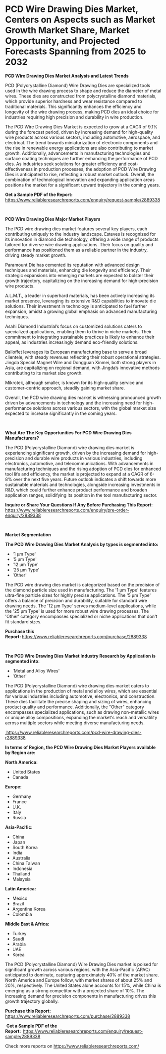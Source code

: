 <p><h1>PCD Wire Drawing Dies Market, Centers on Aspects such as Market Growth Market Share, Market Opportunity, and Projected Forecasts Spanning from 2025 to 2032</h1></p><p><strong>PCD Wire Drawing Dies Market Analysis and Latest Trends</strong></p>
<p><p>PCD (Polycrystalline Diamond) Wire Drawing Dies are specialized tools used in the wire drawing process to shape and reduce the diameter of metal wires. These dies are constructed from polycrystalline diamond materials, which provide superior hardness and wear resistance compared to traditional materials. This significantly enhances the efficiency and longevity of the wire drawing process, making PCD dies an ideal choice for industries requiring high precision and durability in wire production.</p><p>The PCD Wire Drawing Dies Market is expected to grow at a CAGR of 9.1% during the forecast period, driven by increasing demand for high-quality wire products across various sectors, including automotive, aerospace, and electrical. The trend towards miniaturization of electronic components and the rise in renewable energy applications are also contributing to market growth. Additionally, advancements in manufacturing technologies and surface coating techniques are further enhancing the performance of PCD dies. As industries seek solutions for greater efficiency and cost-effectiveness in production processes, the adoption of PCD Wire Drawing Dies is anticipated to rise, reflecting a robust market outlook. Overall, the combination of technological innovation and expanding application areas positions the market for a significant upward trajectory in the coming years.</p></p>
<p><strong>Get a Sample PDF of the Report:&nbsp;</strong> <a href="https://www.reliableresearchreports.com/enquiry/request-sample/2889338?utm_campaign=2665&utm_medium=2&utm_source=Github&utm_content=ia&utm_term=14032025&utm_id=pcd-wire-drawing-dies">https://www.reliableresearchreports.com/enquiry/request-sample/2889338</a></p>
<p>&nbsp;</p>
<p><strong>PCD Wire Drawing Dies Major Market Players</strong></p>
<p><p>The PCD wire drawing dies market features several key players, each contributing uniquely to the industry landscape. Esteves is recognized for its innovation in diamond die technology, offering a wide range of products tailored for diverse wire drawing applications. Their focus on quality and performance has positioned them as a reliable partner in the industry, driving steady market growth.</p><p>Paramount Die has cemented its reputation with advanced design techniques and materials, enhancing die longevity and efficiency. Their strategic expansions into emerging markets are expected to bolster their growth trajectory, capitalizing on the increasing demand for high-precision wire products.</p><p>A.L.M.T., a leader in superhard materials, has been actively increasing its market presence, leveraging its extensive R&D capabilities to innovate die solutions. Their investment in technology is anticipated to fuel further expansion, amidst a growing global emphasis on advanced manufacturing techniques.</p><p>Asahi Diamond Industrial’s focus on customized solutions caters to specialized applications, enabling them to thrive in niche markets. Their commitment to integrating sustainable practices is likely to enhance their appeal, as industries increasingly demand eco-friendly solutions.</p><p>Balloffet leverages its European manufacturing base to serve a broad clientele, with steady revenues reflecting their robust operational strategies. Jingda Special Magnet Wire and Dongguan Xinmei, both strong players in Asia, are capitalizing on regional demand, with Jingda’s innovative methods contributing to its market size growth.</p><p>Mikrotek, although smaller, is known for its high-quality service and customer-centric approach, steadily gaining market share. </p><p>Overall, the PCD wire drawing dies market is witnessing pronounced growth driven by advancements in technology and the increasing need for high-performance solutions across various sectors, with the global market size expected to increase significantly in the coming years.</p></p>
<p>&nbsp;</p>
<p><strong>What Are The Key Opportunities For PCD Wire Drawing Dies Manufacturers?</strong></p>
<p><p>The PCD (Polycrystalline Diamond) wire drawing dies market is experiencing significant growth, driven by the increasing demand for high-precision and durable wire products in various industries, including electronics, automotive, and telecommunications. With advancements in manufacturing techniques and the rising adoption of PCD dies for enhanced tool life and efficiency, the market is projected to expand at a CAGR of 6-8% over the next five years. Future outlook indicates a shift towards more sustainable materials and technologies, alongside increasing investments in R&D, which could further enhance product performance and broaden application ranges, solidifying its position in the tool manufacturing sector.</p></p>
<p><strong>Inquire or Share Your Questions If Any Before Purchasing This Report:</strong> <a href="https://www.reliableresearchreports.com/enquiry/pre-order-enquiry/2889338?utm_campaign=2665&utm_medium=2&utm_source=Github&utm_content=ia&utm_term=14032025&utm_id=pcd-wire-drawing-dies">https://www.reliableresearchreports.com/enquiry/pre-order-enquiry/2889338</a></p>
<p>&nbsp;</p>
<p><strong>Market Segmentation</strong></p>
<p><strong>The PCD Wire Drawing Dies Market Analysis by types is segmented into:</strong></p>
<p><ul><li>'1 µm Type'</li><li>'5 µm Type'</li><li>'12 µm Type'</li><li>'25 µm Type'</li><li>'Other'</li></ul></p>
<p><p>The PCD wire drawing dies market is categorized based on the precision of the diamond particle size used in manufacturing. The '1 µm Type' features ultra-fine particle sizes for highly precise applications. The '5 µm Type' offers a balance of precision and durability, suitable for standard wire drawing needs. The '12 µm Type' serves medium-level applications, while the '25 µm Type' is used for more robust wire drawing processes. The 'Other' category encompasses specialized or niche applications that don't fit standard sizes.</p></p>
<p><strong>Purchase this Report:&nbsp;</strong><a href="https://www.reliableresearchreports.com/purchase/2889338?utm_campaign=2665&utm_medium=2&utm_source=Github&utm_content=ia&utm_term=14032025&utm_id=pcd-wire-drawing-dies">https://www.reliableresearchreports.com/purchase/2889338</a></p>
<p>&nbsp;</p>
<p><strong>The PCD Wire Drawing Dies Market Industry Research by Application is segmented into:</strong></p>
<p><ul><li>'Metal and Alloy Wires'</li><li>'Other'</li></ul></p>
<p><p>The PCD (Polycrystalline Diamond) wire drawing dies market caters to applications in the production of metal and alloy wires, which are essential for various industries including automotive, electronics, and construction. These dies facilitate the precise shaping and sizing of wires, enhancing product quality and performance. Additionally, the "Other" category encompasses specialized applications, such as drawing non-metallic wires or unique alloy compositions, expanding the market's reach and versatility across multiple sectors while meeting diverse manufacturing needs.</p></p>
<p><a href="https://www.reliableresearchreports.com/pcd-wire-drawing-dies-r2889338?utm_campaign=2665&utm_medium=2&utm_source=Github&utm_content=ia&utm_term=14032025&utm_id=pcd-wire-drawing-dies">&nbsp;https://www.reliableresearchreports.com/pcd-wire-drawing-dies-r2889338</a></p>
<p><strong>In terms of Region, the PCD Wire Drawing Dies Market Players available by Region are:</strong></p>
<p>
    <p> <strong> North America: </strong>
        <ul>
            <li>United States</li>
            <li>Canada</li>
        </ul>
        </p> 
    <p> <strong> Europe: </strong>
        <ul>
            <li>Germany</li>
            <li>France</li>
            <li>U.K.</li>
            <li>Italy</li>
            <li>Russia</li>
        </ul>
        </p> 
    <p> <strong> Asia-Pacific: </strong>
        <ul>
            <li>China</li>
            <li>Japan</li>
            <li>South Korea</li>
            <li>India</li>
            <li>Australia</li>
            <li>China Taiwan</li>
            <li>Indonesia</li>
            <li>Thailand</li>
            <li>Malaysia</li>
        </ul>
        </p> 
    <p> <strong> Latin America: </strong>
        <ul>
            <li>Mexico</li>
            <li>Brazil</li>
            <li>Argentina Korea</li>
            <li>Colombia</li>
        </ul>
        </p> 
    <p> <strong> Middle East & Africa: </strong>
        <ul>
            <li>Turkey</li>
            <li>Saudi</li>
            <li>Arabia</li>
            <li>UAE</li>
            <li>Korea</li>
        </ul>
    </p>
    </p>
<p><p>The PCD (Polycrystalline Diamond) Wire Drawing Dies market is poised for significant growth across various regions, with the Asia-Pacific (APAC) anticipated to dominate, capturing approximately 40% of the market share. North America and Europe follow, with market shares of about 25% and 20%, respectively. The United States alone accounts for 15%, while China is emerging as a strong competitor with a projected share of 10%. The increasing demand for precision components in manufacturing drives this growth trajectory globally.</p></p>
<p><strong>Purchase this Report: </strong><a href="https://www.reliableresearchreports.com/purchase/2889338?utm_campaign=2665&utm_medium=2&utm_source=Github&utm_content=ia&utm_term=14032025&utm_id=pcd-wire-drawing-dies">https://www.reliableresearchreports.com/purchase/2889338</a></p>
<p>&nbsp;<strong>Get a Sample PDF of the Report:&nbsp;&nbsp;</strong><a href="https://www.reliableresearchreports.com/enquiry/request-sample/2889338?utm_campaign=2665&utm_medium=2&utm_source=Github&utm_content=ia&utm_term=14032025&utm_id=pcd-wire-drawing-dies">https://www.reliableresearchreports.com/enquiry/request-sample/2889338</a></p>
<p><strong></strong></p>
<p>Check more reports on <a href="https://www.reliableresearchreports.com/?utm_campaign=2665&utm_medium=2&utm_source=Github&utm_content=ia&utm_term=14032025&utm_id=pcd-wire-drawing-dies">https://www.reliableresearchreports.com/</a></p>